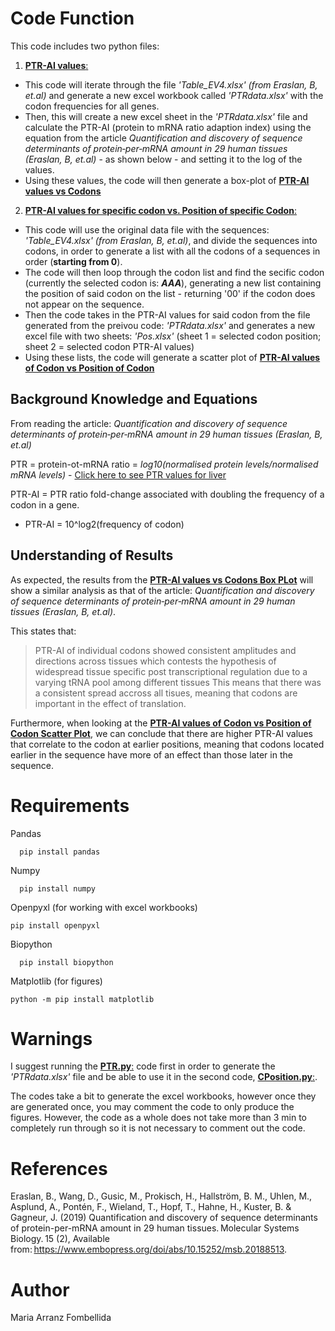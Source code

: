 # Code Function
This code includes two python files:
1. [**PTR-AI values**:](PTR.py)
  - This code will iterate through the file *'Table_EV4.xlsx' (from Eraslan, B, et.al)* and generate a new excel workbook called *'PTRdata.xlsx'* with the codon frequencies for all genes. 
  - Then, this will create a new excel sheet in the *'PTRdata.xlsx'* file and calculate the PTR-AI (protein to mRNA ratio adaption index) using the equation from the article *Quantification and discovery of sequence determinants of protein‐per‐mRNA amount in 29 human tissues (Eraslan, B, et.al)* - as shown below - and setting it to the log of the values.
  - Using these values, the code will then generate a box-plot of [**PTR-AI values vs Codons**](Figures/Box_plot.png)
2. [**PTR-AI values for specific codon vs. Position of specific Codon**:](CPosition.py)
  - This code will use the original data file with the sequences: *'Table_EV4.xlsx' (from Eraslan, B, et.al)*, and divide the sequences into codons, in order to generate a list with all the codons of a sequences in order (**starting from 0**).
  - The code will then loop through the codon list and find the secific codon (currently the selected codon is: ***AAA***), generating a new list containing the position of said codon on the list - returning '00' if the codon does not appear on the sequence.
  - Then the code takes in the PTR-AI values for said codon from the file generated from the preivou code: *'PTRdata.xlsx'* and generates a new excel file with two sheets: *'Pos.xlsx'* (sheet 1 = selected codon position; sheet 2 = selected codon PTR-AI values)
  - Using these lists, the code will generate a scatter plot of [**PTR-AI values of Codon vs Position of Codon**](Figures/Scatter_plot.png)
  
## Background Knowledge and Equations
From reading the article: *Quantification and discovery of sequence determinants of protein‐per‐mRNA amount in 29 human tissues (Eraslan, B, et.al)*

PTR = protein-ot-mRNA ratio = *log10(normalised protein levels/normalised mRNA levels)* - [Click here to see PTR values for liver](PTR_liver.xlsx)

PTR-AI = PTR ratio fold-change associated with doubling the frequency of a codon in a gene.
  - PTR-AI = 10^log2(frequency of codon)

## Understanding of Results
As expected, the results from the [**PTR-AI values vs Codons Box PLot**](Figures/Box_plot.png) will show a similar analysis as that of the article: *Quantification and discovery of sequence determinants of protein‐per‐mRNA amount in 29 human tissues (Eraslan, B, et.al)*. 

This states that: 
> PTR-AI of individual codons showed consistent amplitudes and directions across tissues which contests the hypothesis of widespread tissue specific post transcriptional regulation due to a varying tRNA pool among different tissues
This means that there was a consistent spread accross all tisues, meaning that codons are important in the effect of translation.

Furthermore, when looking at the [**PTR-AI values of Codon vs Position of Codon Scatter Plot**](Figures/Scatter_plot.png), we can conclude that there are higher PTR-AI values that correlate to the codon at earlier positions, meaning that codons located earlier in the sequence have more of an effect than those later in the sequence.

# Requirements
Pandas
```
  pip install pandas
```
Numpy
```
  pip install numpy
```
Openpyxl (for working with excel workbooks)
```
pip install openpyxl
```
Biopython
```
  pip install biopython
```
Matplotlib (for figures)
```
python -m pip install matplotlib
```

# Warnings
I suggest running the [**PTR.py**:](PTR.py) code first in order to generate the *'PTRdata.xlsx'* file and be able to use it in the second code, [**CPosition.py**:](CPosition.py).

The codes take a bit to generate the excel workbooks, however once they are generated once, you may comment the code to only produce the figures. However, the code as a whole does not take more than 3 min to completely run through so it is not necessary to comment out the code.

# References
Eraslan, B., Wang, D., Gusic, M., Prokisch, H., Hallström, B. M., Uhlen, M., Asplund, A., Pontén, F., Wieland, T., Hopf, T., Hahne, H., Kuster, B. & Gagneur, J. (2019) Quantification and discovery of sequence determinants of protein-per-mRNA amount in 29 human tissues. Molecular Systems Biology. 15 (2), Available from: https://www.embopress.org/doi/abs/10.15252/msb.20188513.

# Author 
Maria Arranz Fombellida
